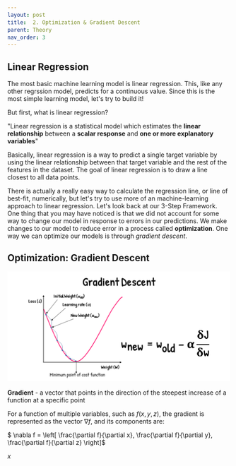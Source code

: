 ```yaml
---
layout: post
title:  2. Optimization & Gradient Descent
parent: Theory
nav_order: 3
---
```


## Linear Regression
The most basic machine learning model is linear regression. This, like any other regrssion model, predicts for a continuous value. Since this is the most simple learning model, let's try to build it!

But first, what is linear regression?

"Linear regression is a statistical model which estimates the **linear relationship** between a **scalar response** and **one or more explanatory variables**"

Basically, linear regression is a way to predict a single target variable by using the linear relationship between that target variable and the rest of the features in the dataset. The goal of linear regression is to draw a line closest to all data points.

There is actually a really easy way to calculate the regression line, or line of best-fit, numerically, but let's try to use more of an machine-learning approach to linear regression. Let's look back at our 3-Step Framework. One thing that you may have noticed is that we did not account for some way to change our model in response to errors in our predictions. We make changes to our model to reduce error in a process called **optimization**. One way we can optimize our models is through *gradient descent*.

## Optimization: Gradient Descent
![Gradient Descent Figure](../res/grad_desc_vis.png)

**Gradient** - a vector that points in the direction of the steepest increase of a function at a specific point

For a function of multiple variables, such as $f(x, y, z)$, the gradient is represented as the vector $\nabla f$, and its components are:

$
\nabla f = \left[ \frac{\partial f}{\partial x}, \frac{\partial f}{\partial y}, \frac{\partial f}{\partial z} \right]$

$x$